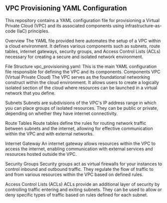 ## VPC Provisioning YAML Configuration

This repository contains a YAML configuration file for provisioning a Virtual Private Cloud (VPC) and its associated components using infrastructure-as-code (IaC) principles.

Overview
The YAML file provided here automates the setup of a VPC within a cloud environment. It defines various components such as subnets, route tables, internet gateways, security groups, and Access Control Lists (ACLs) necessary for creating a secure and isolated network environment.

File Structure
vpc_provisioning.yaml: This is the main YAML configuration file responsible for defining the VPC and its components.
Components
VPC (Virtual Private Cloud)
The VPC serves as the foundational networking construct within the cloud environment. It allows users to create a logically isolated section of the cloud where resources can be launched in a virtual network that you define.

Subnets
Subnets are subdivisions of the VPC's IP address range in which you can place groups of isolated resources. They can be public or private, depending on whether they have internet connectivity.

Route Tables
Route tables define the rules for routing network traffic between subnets and the internet, allowing for effective communication within the VPC and with external networks.

Internet Gateway
An internet gateway allows resources within the VPC to access the internet, enabling communication with external services and resources hosted outside the VPC.

Security Groups
Security groups act as virtual firewalls for your instances to control inbound and outbound traffic. They regulate the flow of traffic to and from various resources within the VPC based on defined rules.

Access Control Lists (ACLs)
ACLs provide an additional layer of security by controlling traffic entering and exiting subnets. They can be used to allow or deny specific types of traffic based on rules defined for each subnet.
